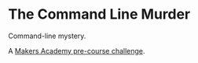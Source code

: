 # The Command Line Murder

Command-line mystery.

A [Makers Academy pre-course challenge](https://github.com/makersacademy/clmystery).
